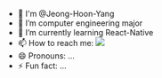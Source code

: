 - 👋 I'm @Jeong-Hoon-Yang
- 🔭 I’m computer engineering major
- 🌱 I’m currently learning React-Native
- 📫 How to reach me: <img src="https://img.shields.io/badge/yjhoon3658@naver.com-brightgreen?style=flat-square&logo=Naver&logoColor=03C75A"/>
- 😄 Pronouns: ...
- ⚡ Fun fact: ...
